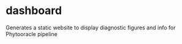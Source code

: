 # dashboard
Generates a static website to display diagnostic figures and info for Phytooracle pipeline
